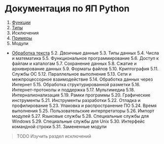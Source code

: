 # Документация по ЯП Python

1. [Функции](1_functions.md)
2. [Типы](2_types.md)
3. Исключения
4. [Примеры](4_examples.md)
5. Модули
* [Обработка текста](5_1_modules.md)
5.2. Двоичные данные
5.3. Типы данных
5.4. Числа и математика
5.5. Функциональное программирование
5.6. Доступ к файлам и каталогам
5.7. Сохранение данных
5.8. Сжатие и архивирование данных
5.9. Форматы файлов
5.10. Криптография
5.11. Службы ОС
5.12. Параллельное выполнение
5.13. Сети и межпроцессорное взаимодействие
5.14. Обработка данных через Интернет
5.15. Обработка структурированной разметки
5.16. Интернет-протоколы и поддержка
5.17. Мультимедиа
5.18. Интерналионализация
5.19. Рамки программы
5.20. Графические инструменты
5.21. Инструменты разработки
5.22. Отладка и профилирование
5.23. Упаковка и распространение ПО
5.24. Время выполнения
5.25. Пользовательские интерпретаторы
5.26. Импорт модулей
5.27. Языковые службы
5.28. Специальные службы для Windows
5.29. Специальные службы для Unix
5.30. Интерфейс командной строки
5.31. Замененные модули


> TODO Изучить раздел исключений